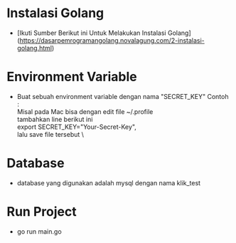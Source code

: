 # Instalasi Golang

- [Ikuti Sumber Berikut ini Untuk Melakukan Instalasi Golang] (https://dasarpemrogramangolang.novalagung.com/2-instalasi-golang.html)

# Environment Variable

- Buat sebuah environment variable dengan nama "SECRET_KEY"
    Contoh : \
        Misal pada Mac bisa dengan edit file ~/.profile \
        tambahkan line berikut ini \
        export SECRET_KEY="Your-Secret-Key", \
        lalu save file tersebut \

# Database 
- database yang digunakan adalah mysql dengan nama klik_test

# Run Project
- go run main.go

